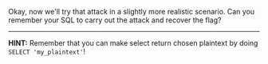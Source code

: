Okay, now we'll try that attack in a slightly more realistic scenario.
Can you remember your SQL to carry out the attack and recover the flag?

----
**HINT:**
Remember that you can make select return chosen plaintext by doing `SELECT 'my_plaintext'`!
